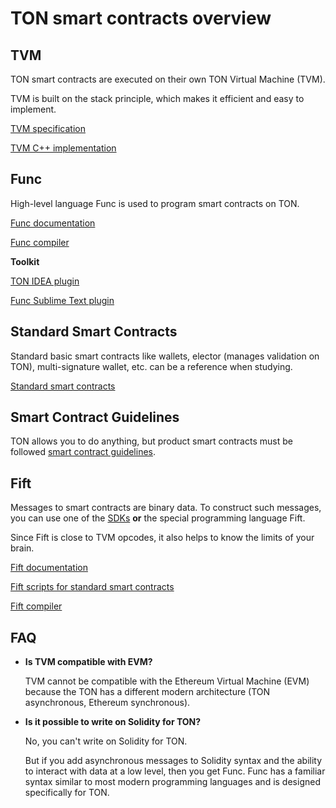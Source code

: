 # TON smart contracts overview

## TVM

TON smart contracts are executed on their own TON Virtual Machine (TVM).

TVM is built on the stack principle, which makes it efficient and easy to implement.

[TVM specification](https://newton-blockchain.github.io/docs/tvm.pdf)

[TVM C++ implementation](https://github.com/newton-blockchain/ton/tree/master/crypto/vm)

## Func

High-level language Func is used to program smart contracts on TON.

[Func documentation](https://ton.org/docs/#/func/overview.md)

[Func compiler](https://github.com/newton-blockchain/ton/tree/master/crypto/func)

**Toolkit**

[TON IDEA plugin](https://plugins.jetbrains.com/plugin/18541-ton-development)

[Func Sublime Text plugin](https://github.com/savva425/func_plugin_sublimetext3)

## Standard Smart Contracts

Standard basic smart contracts like wallets, elector (manages validation on TON), multi-signature wallet, etc. can be a reference when studying.

[Standard smart contracts](https://github.com/newton-blockchain/ton/tree/master/crypto/smartcont)

## Smart Contract Guidelines

TON allows you to do anything, but product smart contracts must be followed [smart contract guidelines](https://ton.org/docs/#/howto/smart-contract-guidelines). 

## Fift

Messages to smart contracts are binary data. To construct such messages, you can use one of the [SDKs](https://ton.org/docs/#/apis/) **or** the special programming language Fift.

Since Fift is close to TVM opcodes, it also helps to know the limits of your brain.

[Fift documentation](https://newton-blockchain.github.io/docs/fiftbase.pdf)

[Fift scripts for standard smart contracts](https://github.com/newton-blockchain/ton/tree/master/crypto/smartcont)

[Fift compiler](https://github.com/newton-blockchain/ton/tree/master/crypto/fift)


## FAQ

- **Is TVM compatible with EVM?**

   TVM cannot be compatible with the Ethereum Virtual Machine (EVM) because the TON has a different modern architecture (TON asynchronous, Ethereum synchronous).

- **Is it possible to write on Solidity for TON?**

   No, you can't write on Solidity for TON. 

   But if you add asynchronous messages to Solidity syntax and the ability to interact with data at a low level, then you get Func. Func has a familiar syntax similar to most modern programming languages and is designed specifically for TON.
